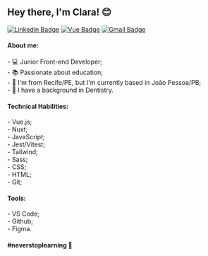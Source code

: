 ## Hey there, I'm Clara! 😊

[![Linkedin Badge](https://img.shields.io/badge/-Clara%20Moreira-blue?style=flat-square&logo=Linkedin&logoColor=white&link=https://www.linkedin.com/in/clarammoreira/)](https://www.linkedin.com/in/clarammoreira/) 
[![Vue Badge](https://img.shields.io/badge/-Portfolio-blue?style=flat-square&logo=vue.js&logoColor=white&link=https://claramoreira.dev.br)](https://claramoreira.dev.br)
[![Gmail Badge](https://img.shields.io/badge/-anacacamm@gmail.com-blue?style=flat-square&logo=Gmail&logoColor=white&link=mailto:anacacamm@gmail.com)](mailto:anacacamm@gmail.com)


<h4>About me:</h4>
- 💻 Junior Front-end Developer;<br />
- 📚 Passionate about education;<br />
- 🌴 I'm from Recife/PE, but I'm currently based in João Pessoa/PB;<br />
- 🦷 I have a background in Dentistry.<br />

<h4>Technical Habilities:</h4>
- Vue.js;<br />
- Nuxt;<br />
- JavaScript;<br />
- Jest/Vitest;<br />
- Tailwind;<br />
- Sass;<br />
- CSS;<br />
- HTML;<br />
- Git;<br />

<h4>Tools:</h4>
- VS Code;<br />
- Github; <br />
- Figma. <br />

<h4>#neverstoplearning 🚀</h4>
